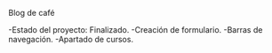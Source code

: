 Blog de café

-Estado del proyecto: Finalizado.
-Creación de formulario.
-Barras de navegación.
-Apartado de cursos.
